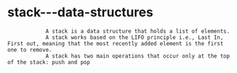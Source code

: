 # stack---data-structures

                A stack is a data structure that holds a list of elements.
                A stack works based on the LIFO principle i.e., Last In, First out, meaning that the most recently added element is the first one to remove.
                A stack has two main operations that occur only at the top of the stack: push and pop
